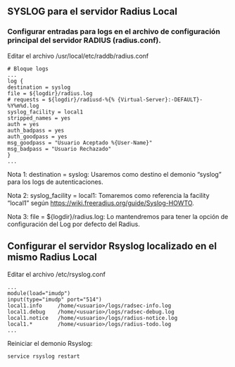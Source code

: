 ## SYSLOG para el servidor Radius Local

### Configurar entradas para logs en el archivo de configuración principal del servidor RADIUS (radius.conf).

Editar el archivo /usr/local/etc/raddb/radius.conf

```
# Bloque logs
...
log {
destination = syslog
file = ${logdir}/radius.log
# requests = ${logdir}/radiusd-%{% {Virtual-Server}:-DEFAULT}-%Y%m%d.log
syslog_facility = local1
stripped_names = yes
auth = yes
auth_badpass = yes
auth_goodpass = yes
msg_goodpass = "Usuario Aceptado %{User-Name}"
msg_badpass = "Usuario Rechazado"
}
...
```

Nota 1: destination = syslog: Usaremos como destino el demonio “syslog” para los logs de autenticaciones.

Nota 2: syslog_facility = local1: Tomaremos como referencia la facility “local1” según https://wiki.freeradius.org/guide/Syslog-HOWTO.

Nota 3: file = ${logdir}/radius.log: Lo mantendremos para tener la opción de configuración del Log por defecto del Radius.

## Configurar el servidor Rsyslog localizado en el mismo Radius Local

Editar el archivo /etc/rsyslog.conf

```
...
module(load="imudp")
input(type="imudp" port="514")
local1.info     /home/<usuario>/logs/radsec-info.log
local1.debug    /home/<usuario>/logs/radsec-debug.log
local1.notice   /home/<usuario>/logs/radius-notice.log
local1.*        /home/<usuario>/logs/radius-todo.log
...
```
Reiniciar el demonio Rsyslog: 

```
service rsyslog restart
```


